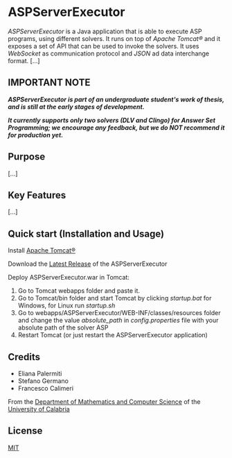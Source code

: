 # ASPServerExecutor
_ASPServerExecutor_ is a Java application that is able to execute ASP programs, using different solvers. It runs on top of _Apache Tomcat&reg;_ and it exposes a set of API that can be used to invoke the solvers. It uses _WebSocket_ as communication protocol and _JSON_ ad data interchange format.
[...]


## IMPORTANT NOTE

__*ASPServerExecutor is part of an undergraduate student's work of thesis, and is still at the early stages of development.*__

__*It currently supports only two solvers (DLV and Clingo) for Answer Set Programming; we encourage any feedback, but we do NOT recommend it for production yet.*__


## Purpose
[...]


## Key Features
[...]


## Quick start (Installation and Usage)
Install [Apache Tomcat&reg;](http://tomcat.apache.org)

Download the [Latest Release](/releases/latest) of the ASPServerExecutor

Deploy ASPServerExecutor.war in Tomcat:
 1. Go to Tomcat webapps folder and paste it.
 2. Go to Tomcat/bin folder and start Tomcat by clicking *startup.bat* for Windows, for Linux run *startup.sh*
 3. Go to webapps/ASPServerExecutor/WEB-INF/classes/resources folder and change the value *absolute_path* in _config.properties_ file with your absolute path of the solver ASP
 4. Restart Tomcat (or just restart the ASPServerExecutor application)


## Credits
 - Eliana Palermiti
 - Stefano Germano
 - Francesco Calimeri

From the [Department of Mathematics and Computer Science](https://www.mat.unical.it) of the [University of Calabria](http://unical.it)


## License
  [MIT](LICENSE)

